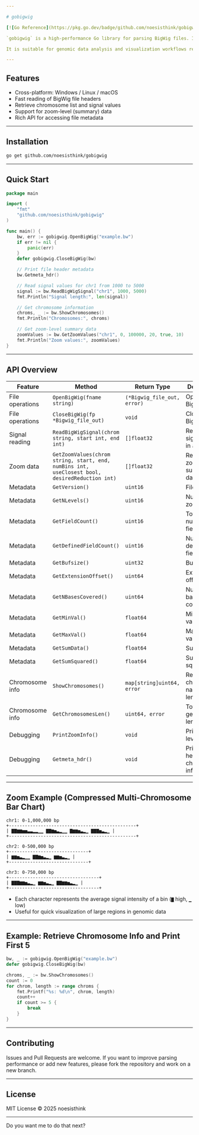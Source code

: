 ```yaml
---

# gobigwig

[![Go Reference](https://pkg.go.dev/badge/github.com/noesisthink/gobigwig.svg)](https://pkg.go.dev/github.com/noesisthink/gobigwig)

`gobigwig` is a high-performance Go library for parsing BigWig files. It supports cross-platform usage and allows reading genomic signal values, file metadata, chromosome information, and zoom (summary) data efficiently.

It is suitable for genomic data analysis and visualization workflows requiring fast BigWig file processing.

---
```


## Features

* Cross-platform: Windows / Linux / macOS
* Fast reading of BigWig file headers
* Retrieve chromosome list and signal values
* Support for zoom-level (summary) data
* Rich API for accessing file metadata

---

## Installation

```bash
go get github.com/noesisthink/gobigwig
```

---

## Quick Start

```go
package main

import (
    "fmt"
    "github.com/noesisthink/gobigwig"
)

func main() {
    bw, err := gobigwig.OpenBigWig("example.bw")
    if err != nil {
        panic(err)
    }
    defer gobigwig.CloseBigWig(bw)

    // Print file header metadata
    bw.Getmeta_hdr()

    // Read signal values for chr1 from 1000 to 5000
    signal := bw.ReadBigWigSignal("chr1", 1000, 5000)
    fmt.Println("Signal length:", len(signal))

    // Get chromosome information
    chroms, _ := bw.ShowChromosomes()
    fmt.Println("Chromosomes:", chroms)

    // Get zoom-level summary data
    zoomValues := bw.GetZoomValues("chr1", 0, 100000, 20, true, 10)
    fmt.Println("Zoom values:", zoomValues)
}
```

---

## API Overview

| Feature         | Method                                                                                        | Return Type                 | Description                          |
| --------------- | --------------------------------------------------------------------------------------------- | --------------------------- | ------------------------------------ |
| File operations | `OpenBigWig(fname string)`                                                                    | `(*Bigwig_file_out, error)` | Open a BigWig file                   |
| File operations | `CloseBigWig(fp *Bigwig_file_out)`                                                            | `void`                      | Close the BigWig file                |
| Signal reading  | `ReadBigWigSignal(chrom string, start int, end int)`                                          | `[]float32`                 | Retrieve signal values in a range    |
| Zoom data       | `GetZoomValues(chrom string, start, end, numBins int, useClosest bool, desiredReduction int)` | `[]float32`                 | Retrieve zoom-level summary data     |
| Metadata        | `GetVersion()`                                                                                | `uint16`                    | File version                         |
| Metadata        | `GetNLevels()`                                                                                | `uint16`                    | Number of zoom levels                |
| Metadata        | `GetFieldCount()`                                                                             | `uint16`                    | Total number of fields               |
| Metadata        | `GetDefinedFieldCount()`                                                                      | `uint16`                    | Number of defined fields             |
| Metadata        | `GetBufsize()`                                                                                | `uint32`                    | Buffer size                          |
| Metadata        | `GetExtensionOffset()`                                                                        | `uint64`                    | Extension offset                     |
| Metadata        | `GetNBasesCovered()`                                                                          | `uint64`                    | Number of bases covered              |
| Metadata        | `GetMinVal()`                                                                                 | `float64`                   | Minimum value                        |
| Metadata        | `GetMaxVal()`                                                                                 | `float64`                   | Maximum value                        |
| Metadata        | `GetSumData()`                                                                                | `float64`                   | Sum of data                          |
| Metadata        | `GetSumSquared()`                                                                             | `float64`                   | Sum of squared data                  |
| Chromosome info | `ShowChromosomes()`                                                                           | `map[string]uint64, error`  | Returns chromosome name → length map |
| Chromosome info | `GetChromosomesLen()`                                                                         | `uint64, error`             | Total genome length                  |
| Debugging       | `PrintZoomInfo()`                                                                             | `void`                      | Print zoom-level info                |
| Debugging       | `Getmeta_hdr()`                                                                               | `void`                      | Print file header & chromosome info  |

---

## Zoom Example (Compressed Multi-Chromosome Bar Chart)

```
chr1: 0-1,000,000 bp
+------------------------------------------------+
| ▇▇▆▆▅▅▃▃▂▂▁▁ ▇▇▆▅▃▂▁▁ ▇▆▆▅▃▂▁ ▇▇▇▅▃▂▁ |
+------------------------------------------------+

chr2: 0-500,000 bp
+------------------------------+
| ▆▆▅▃▂▁▁ ▇▇▆▅▃▂▁ ▆▆▅▃▂▁ |
+------------------------------+

chr3: 0-750,000 bp
+----------------------------------+
| ▇▇▇▆▆▅▃▂▁ ▆▆▅▃▂▁ ▇▇▆▆▅▃▂▁ |
+----------------------------------+
```

* Each character represents the average signal intensity of a bin (`▇` high, `▁` low)
* Useful for quick visualization of large regions in genomic data

---

## Example: Retrieve Chromosome Info and Print First 5

```go
bw, _ := gobigwig.OpenBigWig("example.bw")
defer gobigwig.CloseBigWig(bw)

chroms, _ := bw.ShowChromosomes()
count := 0
for chrom, length := range chroms {
    fmt.Printf("%s: %d\n", chrom, length)
    count++
    if count >= 5 {
        break
    }
}
```

---

## Contributing

Issues and Pull Requests are welcome. If you want to improve parsing performance or add new features, please fork the repository and work on a new branch.

---

## License

MIT License © 2025 noesisthink

---

Do you want me to do that next?

